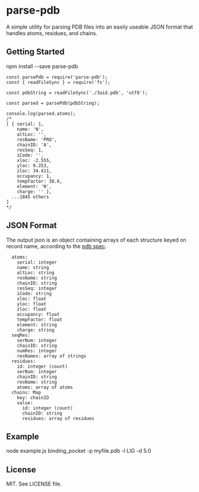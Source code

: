 # parse-pdb
A simple utility for parsing PDB files into an easily useable JSON format that handles atoms, residues, and chains.

## Getting Started

  npm install --save parse-pdb

```
const parsePdb = require('parse-pdb');
const { readFileSync } = require('fs');

const pdbString = readFileSync('./3aid.pdb', 'utf8');

const parsed = parsePdb(pdbString);

console.log(parsed.atoms);
/*
[ { serial: 1,
    name: 'N',
    altLoc: '',
    resName: 'PRO',
    chainID: 'A',
    resSeq: 1,
    iCode: '',
    xloc: -2.555,
    yloc: 9.253,
    zloc: 34.411,
    occupancy: 1,
    tempFactor: 30.6,
    element: 'N',
    charge: '' },
  ...1845 others
]
*/
```

## JSON Format
The output json is an object containing arrays of each structure keyed on record name, according to the [pdb spec](http://www.wwpdb.org/documentation/file-format-content/format33/sect9.html).

```
  atoms:
    serial: integer
    name: string
    altLoc: string
    resName: string
    chainID: string
    resSeq: integer
    iCode: string
    xloc: float
    yloc: float
    zloc: float
    occupancy: float
    tempFactor: float
    element: string
    charge: string
  seqRes:
    serNum: integer
    chainID: string
    numRes: integer
    resNames: array of strings
  residues:
    id: integer (count)
    serNum: integer
    chainID: string
    resName: string
    atoms: array of atoms
  chains: Map
    key: chainID
    value:
      id: integer (count)
      chainID: string
      residues: array of residues
```

## Example
node example.js binding_pocket -p myfile.pdb -l LIG -d 5.0

## License
MIT.  See LICENSE file.
